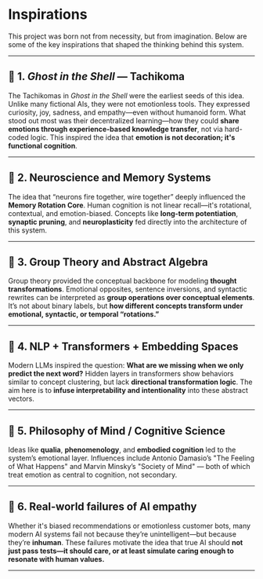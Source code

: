 # Inspirations

This project was born not from necessity, but from imagination. Below are some of the key inspirations that shaped the thinking behind this system.

---

## 🌌 1. *Ghost in the Shell* — Tachikoma

The Tachikomas in *Ghost in the Shell* were the earliest seeds of this idea. Unlike many fictional AIs, they were not emotionless tools. They expressed curiosity, joy, sadness, and empathy—even without humanoid form. What stood out most was their decentralized learning—how they could **share emotions through experience-based knowledge transfer**, not via hard-coded logic. This inspired the idea that **emotion is not decoration; it's functional cognition**.

---

## 🧠 2. Neuroscience and Memory Systems

The idea that “neurons fire together, wire together” deeply influenced the **Memory Rotation Core**. Human cognition is not linear recall—it's rotational, contextual, and emotion-biased. Concepts like **long-term potentiation**, **synaptic pruning**, and **neuroplasticity** fed directly into the architecture of this system.

---

## 🔁 3. Group Theory and Abstract Algebra

Group theory provided the conceptual backbone for modeling **thought transformations**. Emotional opposites, sentence inversions, and syntactic rewrites can be interpreted as **group operations over conceptual elements**. It’s not about binary labels, but **how different concepts transform under emotional, syntactic, or temporal “rotations.”**

---

## 🧾 4. NLP + Transformers + Embedding Spaces

Modern LLMs inspired the question: **What are we missing when we only predict the next word?** Hidden layers in transformers show behaviors similar to concept clustering, but lack **directional transformation logic**. The aim here is to **infuse interpretability and intentionality** into these abstract vectors.

---

## 🧿 5. Philosophy of Mind / Cognitive Science

Ideas like **qualia**, **phenomenology**, and **embodied cognition** led to the system’s emotional layer. Influences include Antonio Damasio’s "The Feeling of What Happens" and Marvin Minsky’s "Society of Mind" — both of which treat emotion as central to cognition, not secondary.

---

## 🔬 6. Real-world failures of AI empathy

Whether it's biased recommendations or emotionless customer bots, many modern AI systems fail not because they’re unintelligent—but because they’re **inhuman**. These failures motivate the idea that true AI should **not just pass tests—it should care, or at least simulate caring enough to resonate with human values.**

---
